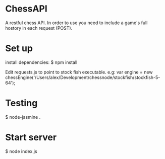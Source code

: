 ChessAPI
========

A restful chess API. In order to use you need to include a game's full hostory in each request (POST).


Set up
=========

install dependencies:
$ npm install

Edit requests.js to point to stock fish executable. e.g:
var engine = new chessEngine('/Users/alex/Development/chessnode/stockfish/stockfish-5-64');   


Testing
=========

$ node-jasmine . 


Start server
==========

$ node index.js


